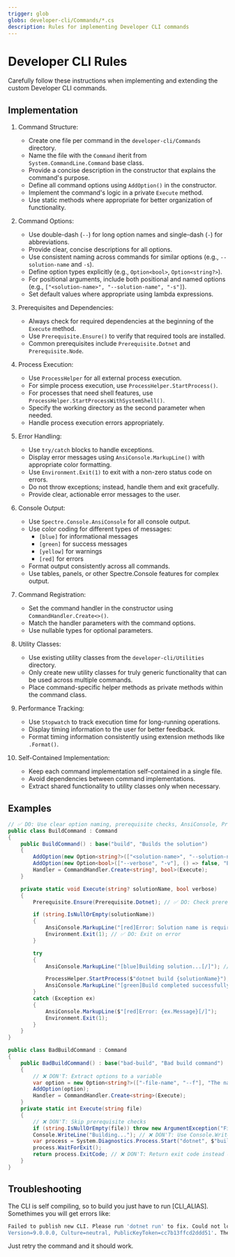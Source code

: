 ```yaml
---
trigger: glob
globs: developer-cli/Commands/*.cs
description: Rules for implementing Developer CLI commands
---
```


# Developer CLI Rules

Carefully follow these instructions when implementing and extending the custom Developer CLI commands.

## Implementation

1. Command Structure:
   - Create one file per command in the `developer-cli/Commands` directory.
   - Name the file with the `Command` iherit from `System.CommandLine.Command` base class.
   - Provide a concise description in the constructor that explains the command's purpose.
   - Define all command options using `AddOption()` in the constructor.
   - Implement the command's logic in a private `Execute` method.
   - Use static methods where appropriate for better organization of functionality.

2. Command Options:
   - Use double-dash (`--`) for long option names and single-dash (`-`) for abbreviations.
   - Provide clear, concise descriptions for all options.
   - Use consistent naming across commands for similar options (e.g., `--solution-name` and `-s`).
   - Define option types explicitly (e.g., `Option<bool>`, `Option<string?>`).
   - For positional arguments, include both positional and named options (e.g., `["<solution-name>", "--solution-name", "-s"]`).
   - Set default values where appropriate using lambda expressions.

3. Prerequisites and Dependencies:
   - Always check for required dependencies at the beginning of the `Execute` method.
   - Use `Prerequisite.Ensure()` to verify that required tools are installed.
   - Common prerequisites include `Prerequisite.Dotnet` and `Prerequisite.Node`.

4. Process Execution:
   - Use `ProcessHelper` for all external process execution.
   - For simple process execution, use `ProcessHelper.StartProcess()`.
   - For processes that need shell features, use `ProcessHelper.StartProcessWithSystemShell()`.
   - Specify the working directory as the second parameter when needed.
   - Handle process execution errors appropriately.

5. Error Handling:
   - Use `try/catch` blocks to handle exceptions.
   - Display error messages using `AnsiConsole.MarkupLine()` with appropriate color formatting.
   - Use `Environment.Exit(1)` to exit with a non-zero status code on errors.
   - Do not throw exceptions; instead, handle them and exit gracefully.
   - Provide clear, actionable error messages to the user.

6. Console Output:
   - Use `Spectre.Console.AnsiConsole` for all console output.
   - Use color coding for different types of messages:
     - `[blue]` for informational messages
     - `[green]` for success messages
     - `[yellow]` for warnings
     - `[red]` for errors
   - Format output consistently across all commands.
   - Use tables, panels, or other Spectre.Console features for complex output.

7. Command Registration:
   - Set the command handler in the constructor using `CommandHandler.Create<>()`.
   - Match the handler parameters with the command options.
   - Use nullable types for optional parameters.

8. Utility Classes:
   - Use existing utility classes from the `developer-cli/Utilities` directory.
   - Only create new utility classes for truly generic functionality that can be used across multiple commands.
   - Place command-specific helper methods as private methods within the command class.

9. Performance Tracking:
   - Use `Stopwatch` to track execution time for long-running operations.
   - Display timing information to the user for better feedback.
   - Format timing information consistently using extension methods like `.Format()`.

10. Self-Contained Implementation:
    - Keep each command implementation self-contained in a single file.
    - Avoid dependencies between command implementations.
    - Extract shared functionality to utility classes only when necessary.

## Examples

```csharp
// ✅ DO: Use clear option naming, prerequisite checks, AnsiConsole, ProcessHelper
public class BuildCommand : Command
{
    public BuildCommand() : base("build", "Builds the solution")
    {
        AddOption(new Option<string?>(["<solution-name>", "--solution-name", "-s"], "The solution to build")); // ✅ DO: Consistent option naming
        AddOption(new Option<bool>(["--verbose", "-v"], () => false, "Enable verbose output"));
        Handler = CommandHandler.Create<string?, bool>(Execute);
    }

    private static void Execute(string? solutionName, bool verbose)
    {
        Prerequisite.Ensure(Prerequisite.Dotnet); // ✅ DO: Check prerequisites

        if (string.IsNullOrEmpty(solutionName))
        {
            AnsiConsole.MarkupLine("[red]Error: Solution name is required[/]");
            Environment.Exit(1); // ✅ DO: Exit on error
        }

        try
        {
            AnsiConsole.MarkupLine("[blue]Building solution...[/]"); // ✅ DO: Use AnsiConsole

            ProcessHelper.StartProcess($"dotnet build {solutionName}"); // ✅ DO: Use ProcessHelper
            AnsiConsole.MarkupLine("[green]Build completed successfully[/]");
        }
        catch (Exception ex)
        {
            AnsiConsole.MarkupLine($"[red]Error: {ex.Message}[/]");
            Environment.Exit(1);
        }
    }
}

public class BadBuildCommand : Command
{
    public BadBuildCommand() : base("bad-build", "Bad build command")
    {
        // ❌ DON'T: Extract options to a variable
        var option = new Option<string?>(["-file-name", "--f"], "The name of the solution to process") // ❌ DON'T: Inconsistent option naming and wrong use of -- and -
        AddOption(option); 
        Handler = CommandHandler.Create<string>(Execute);
    }
    private static int Execute(string file)
    {
        // ❌ DON'T: Skip prerequisite checks
        if (string.IsNullOrEmpty(file)) throw new ArgumentException("File required"); // ❌ DON'T: Throw exceptions
        Console.WriteLine("Building..."); // ❌ DON'T: Use Console.WriteLine
        var process = System.Diagnostics.Process.Start("dotnet", $"build {file}"); // ❌ DON'T: Use Process.Start directly
        process.WaitForExit();
        return process.ExitCode; // ❌ DON'T: Return exit code instead of Environment.Exit
    }
}
```

## Troubleshooting

The CLI is self compiling, so to build you just have to run [CLI_ALIAS]. Somethimes you will get errors like:

```bash
Failed to publish new CLI. Please run 'dotnet run' to fix. Could not load file or assembly 'System.IO.Pipelines, 
Version=9.0.0.0, Culture=neutral, PublicKeyToken=cc7b13ffcd2ddd51'. The system cannot find the 
```

Just retry the command and it should work.


